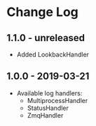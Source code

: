 # Change Log

## 1.1.0 - unreleased

- Added LookbackHandler

## 1.0.0 - 2019-03-21

- Available log handlers:
  - MultiprocessHandler
  - StatusHandler
  - ZmqHandler
